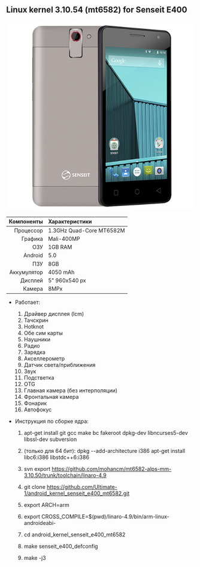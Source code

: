 ## Linux kernel 3.10.54 (mt6582) for Senseit E400           
![Senseit E400](./arch/arm/mach-mt6582/senseit_e400/e400_silver.jpg)


Компоненты  | Характеристики
-----------:|:-------------------------
Процессор   | 1.3GHz Quad-Core MT6582M
Графика     | Mali-400MP
ОЗУ         | 1GB RAM
Android     | 5.0
ПЗУ         | 8GB
Аккумулятор | 4050 mAh
Дисплей     | 5" 960x540 px
Камера      | 8MPx

* Работает:
  1) Драйвер дисплея (lcm)
  2) Тачскрин
  3) Hotknot
  4) Обе сим карты
  5) Наушники
  6) Радио
  7) Зарядка
  8) Акселлерометр
  9) Датчик света/приближения
  10) Звук
  11) Подстветка
  12) OTG
  13) Главная камера (без интерполяции)
  14) Фронтальная камера
  15) Фонарик
  16) Автофокус

* Инструкция по сборке ядра:
  1) apt-get install git gcc make bc fakeroot dpkg-dev libncurses5-dev libssl-dev subversion
  2) (только для 64 бит):
    dpkg --add-architecture i386
    apt-get install libc6:i386 libstdc++6:i386
    
  3) svn export https://github.com/mohancm/mt6582-alps-mm-3.10.50/trunk/toolchain/linaro-4.9
  4) git clone https://github.com/Ultimate-1/android_kernel_senseit_e400_mt6582.git
  5) export ARCH=arm
  6) export CROSS_COMPILE=$(pwd)/linaro-4.9/bin/arm-linux-androideabi-
  7) cd android_kernel_senseit_e400_mt6582
  8) make senseit_e400_defconfig
  9) make -j3
